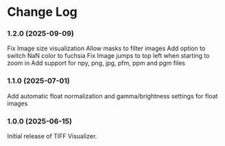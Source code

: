 # Change Log

### 1.2.0 (2025-09-09)

Fix Image size visualization
Allow masks to filter images
Add option to switch NaN color to fuchsia
Fix Image jumps to top left when starting to zoom in
Add support for npy, png, jpg, pfm, ppm and pgm files

### 1.1.0 (2025-07-01)

Add automatic float normalization and gamma/brightness settings for float images

### 1.0.0 (2025-06-15)

Initial release of TIFF Visualizer.
